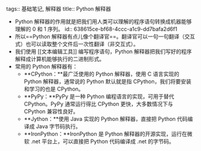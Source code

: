 tags::  基础笔记, 解释器
title::  Python 解释器

- Python 解释器的作用就是把我们用人类可以理解的程序语句转换成机器能够理解的 0 和 1 序列。
  id:: 638615ce-bf68-4ccc-a1c9-dd7bafa2d6f1
- 所以==Python 解释器有点儿像个翻译官==。翻译官可以一句一句翻译（交互式）也可以读取整个文件后一次性翻译（非交互式）。
- 我们使用 [[文本编辑工具]] 编写程序语句，Python 解释器把我们写好的程序解释成计算机能够执行的二进制形式。
- 常用的 Python 解释器有：
	- **CPython：**最广泛使用的 Python 解释器，使用 C 语言实现的 Python 解释器，通常说的 Python 默认就是指 CPython，我们将要安装和学习的也是 CPython。
	- **PyPy：**PyPy 是一种 Python 编程语言的实现，可用于替代 CPython。PyPy 通常运行得比 CPython 更快，大多数情况下与 CPython 兼容性良好。
	- **Jython：**使用 Java 实现的 Python 解释器，直接把 Python 代码编译成 Java 字节码执行。
	- **IronPython：**IronPython 是 Python 解释器的开源实现，运行在微软 .net 平台上，可以直接把 Python 代码编译成 .net 的字节码。